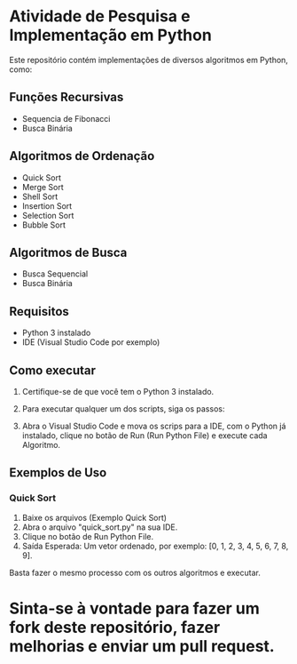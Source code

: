 # Atividade de Pesquisa e Implementação em Python

Este repositório contém implementações de diversos algoritmos em Python, como:

## Funções Recursivas

- Sequencia de Fibonacci
- Busca Binária

## Algoritmos de Ordenação

- Quick Sort
- Merge Sort
- Shell Sort
- Insertion Sort
- Selection Sort
- Bubble Sort

## Algoritmos de Busca

- Busca Sequencial
- Busca Binária

## Requisitos

- Python 3 instalado
- IDE (Visual Studio Code por exemplo)

## Como executar

1. Certifique-se de que você tem o Python 3 instalado.

2. Para executar qualquer um dos scripts, siga os passos:

3. Abra o Visual Studio Code e mova os scrips para a IDE, com o Python já instalado, clique no botão de Run (Run Python File) e execute cada Algoritmo.

## Exemplos de Uso

### Quick Sort

1. Baixe os arquivos (Exemplo Quick Sort)
1. Abra o arquivo "quick_sort.py" na sua IDE.
2. Clique no botão de Run Python File.
3. Saída Esperada: Um vetor ordenado, por exemplo: [0, 1, 2, 3, 4, 5, 6, 7, 8, 9].

Basta fazer o mesmo processo com os outros algoritmos e executar.

# Sinta-se à vontade para fazer um fork deste repositório, fazer melhorias e enviar um pull request.
